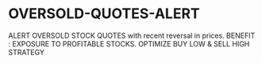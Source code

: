 # OVERSOLD-QUOTES-ALERT
ALERT OVERSOLD STOCK QUOTES with recent reversal in prices. BENEFIT : EXPOSURE TO PROFITABLE STOCKS. OPTIMIZE BUY LOW & SELL HIGH STRATEGY
